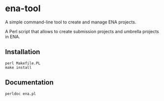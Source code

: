# ena-tool
A simple command-line tool to create and manage ENA projects.

A Perl script that allows to create submission projects and umbrella projects in ENA.

## Installation

    perl Makefile.PL
    make install

## Documentation 

    perldoc ena.pl
    

